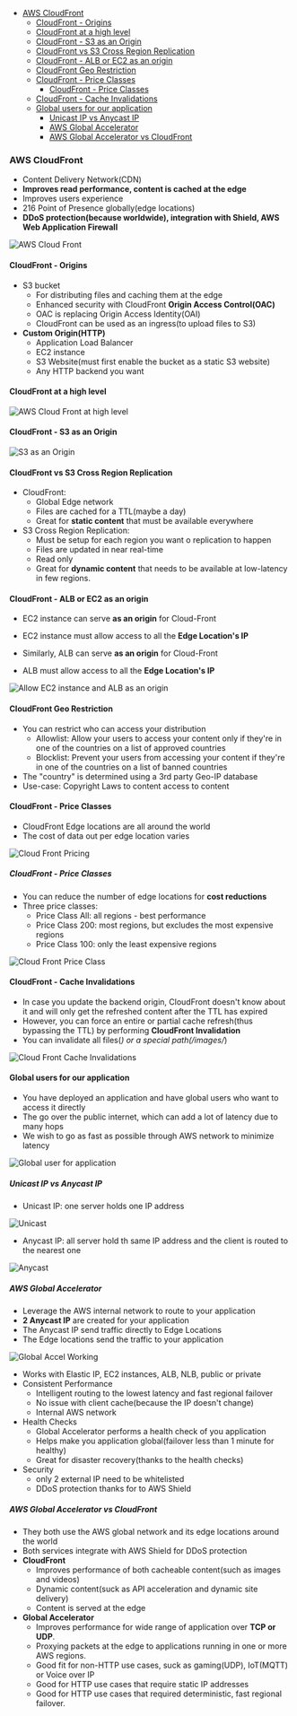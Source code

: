 <!-- TOC -->
  * [AWS CloudFront](#aws-cloudfront)
    * [CloudFront - Origins](#cloudfront---origins)
    * [CloudFront at a high level](#cloudfront-at-a-high-level)
    * [CloudFront - S3 as an Origin](#cloudfront---s3-as-an-origin)
    * [CloudFront vs S3 Cross Region Replication](#cloudfront-vs-s3-cross-region-replication)
    * [CloudFront - ALB or EC2 as an origin](#cloudfront---alb-or-ec2-as-an-origin)
    * [CloudFront Geo Restriction](#cloudfront-geo-restriction)
    * [CloudFront - Price Classes](#cloudfront---price-classes)
      * [CloudFront - Price Classes](#cloudfront---price-classes-1)
    * [CloudFront - Cache Invalidations](#cloudfront---cache-invalidations)
    * [Global users for our application](#global-users-for-our-application)
      * [Unicast IP vs Anycast IP](#unicast-ip-vs-anycast-ip)
      * [AWS Global Accelerator](#aws-global-accelerator)
      * [AWS Global Accelerator vs CloudFront](#aws-global-accelerator-vs-cloudfront)
<!-- TOC -->

### AWS CloudFront

* Content Delivery Network(CDN)
* **Improves read performance, content is cached at the edge**
* Improves users experience
* 216 Point of Presence globally(edge locations)
* **DDoS protection(because worldwide), integration with Shield, AWS Web Application Firewall**

<img src="../images/cloud-front/aws-cloud-front.png" alt="AWS Cloud Front">


#### CloudFront - Origins

* S3 bucket
  * For distributing files and caching them at the edge
  * Enhanced security with CloudFront **Origin Access Control(OAC)**
  * OAC is replacing Origin Access Identity(OAI)
  * CloudFront can be used as an ingress(to upload files to S3)
* **Custom Origin(HTTP)**
  * Application Load Balancer
  * EC2 instance
  * S3 Website(must first enable the bucket as a static S3 website)
  * Any HTTP backend you want

#### CloudFront at a high level

<img src="../images/cloud-front/aws-cloud-front-high-level.png" alt="AWS Cloud Front at high level">

#### CloudFront - S3 as an Origin

<img src="../images/cloud-front/cloud-front-s3-as-an-origin.png" alt="S3 as an Origin">

#### CloudFront vs S3 Cross Region Replication

* CloudFront:
  * Global Edge network
  * Files are cached for a TTL(maybe a day)
  * Great for **static content** that must be available everywhere
* S3 Cross Region Replication:
  * Must be setup for each region you want o replication to happen
  * Files are updated in near real-time
  * Read only
  * Great for **dynamic content** that needs to be available at low-latency in few regions.

#### CloudFront - ALB or EC2 as an origin

* EC2 instance can serve **as an origin** for Cloud-Front
* EC2 instance must allow access to all the **Edge Location's IP**

* Similarly, ALB can serve **as an origin** for Cloud-Front
* ALB must allow access to all the **Edge Location's IP**

<img src="../images/cloud-front/cloud-front-ec2-and-alb-as-origin.png" alt="Allow EC2 instance and ALB as an origin">

#### CloudFront Geo Restriction

* You can restrict who can access your distribution
  * Allowlist: Allow your users to access your content only if they're in one of the countries on a list of approved countries
  * Blocklist: Prevent your users from accessing your content if they're in one of the countries on a list of banned countries
* The "country" is determined using a 3rd party Geo-IP database
* Use-case: Copyright Laws to content access to content

#### CloudFront - Price Classes

* CloudFront Edge locations are all around the world
* The cost of data out per edge location varies

<img src="../images/cloud-front/cloud-front-pricing.png" alt="Cloud Front Pricing">

##### CloudFront - Price Classes

* You can reduce the number of edge locations for **cost reductions**
* Three price classes:
  * Price Class All: all regions - best performance
  * Price Class 200: most regions, but excludes the most expensive regions
  * Price Class 100: only the least expensive regions

<img src="../images/cloud-front/cloud-front-price-class.png" alt="Cloud Front Price Class">

#### CloudFront - Cache Invalidations

* In case you update the backend origin, CloudFront doesn't know about it and will only get the refreshed content after the TTL has expired
* However, you can force an entire or partial cache refresh(thus bypassing the TTL) by performing **CloudFront Invalidation**
* You can invalidate all files(*) or a special path(/images/*)

<img src="../images/cloud-front/cloud-front-cache-invalidation.png" alt="Cloud Front Cache Invalidations">

#### Global users for our application

* You have deployed an application and have global users who want to access it directly
* The go over the public internet, which can add a lot of latency due to many hops
* We wish to go as fast as possible through AWS network to minimize latency

<img src="../images/cloud-front/global-user-for-application.png" alt="Global user for application">

##### Unicast IP vs Anycast IP

* Unicast IP: one server holds one IP address

<img src="../images/cloud-front/unicast.png" alt="Unicast">

* Anycast IP: all server hold th same IP address and the client is routed to the nearest one

<img src="../images/cloud-front/anycast.png" alt="Anycast">

##### AWS Global Accelerator

* Leverage the AWS internal network to route to your application
* **2 Anycast IP** are created for your application
* The Anycast IP send traffic directly to Edge Locations
* The Edge locations send the traffic to your application

<img src="../images/cloud-front/global-accel-working.png" alt="Global Accel Working">

* Works with Elastic IP, EC2 instances, ALB, NLB, public or private
* Consistent Performance
  * Intelligent routing to the lowest latency and fast regional failover
  * No issue with client cache(because the IP doesn't change)
  * Internal AWS network
* Health Checks
  * Global Accelerator performs a health check of you application
  * Helps make you application global(failover less than 1 minute for healthy)
  * Great for disaster recovery(thanks to the health checks)
* Security
  * only 2 external IP need to be whitelisted
  * DDoS protection thanks for to AWS Shield


##### AWS Global Accelerator vs CloudFront

* They both use the AWS global network and its edge locations around the world
* Both services integrate with AWS Shield for DDoS protection
* **CloudFront**
  * Improves performance of both cacheable content(such as images and videos)
  * Dynamic content(suck as API acceleration and dynamic site delivery)
  * Content is served at the edge
* **Global Accelerator**
  * Improves performance for wide range of application over **TCP or UDP**.
  * Proxying packets at the edge to applications running in one or more AWS regions.
  * Good fit for non-HTTP use cases, suck as gaming(UDP), IoT(MQTT) or Voice over IP
  * Good for HTTP use cases that require static IP addresses
  * Good for HTTP use cases that required deterministic, fast regional failover.
